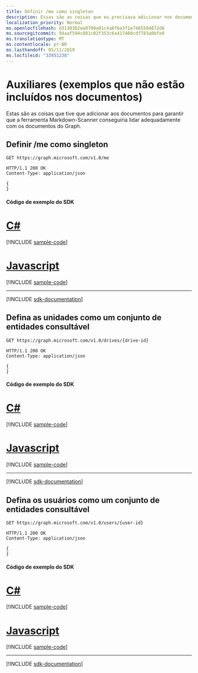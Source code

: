 ```yaml
---
title: Definir /me como singleton
description: Essas são as coisas que eu precisava adicionar nos documentos para garantir que o verificador de redução
localization_priority: Normal
ms.openlocfilehash: d3130362ea0790a91c4a6f6a3f1e7465584872d8
ms.sourcegitcommit: 94aaf594c881c02f353c6a417460cdf783a0bfe0
ms.translationtype: MT
ms.contentlocale: pt-BR
ms.lasthandoff: 05/11/2019
ms.locfileid: "33951238"
---
```

# <a name="helpers-examples-that-arent-included-in-the-docs"></a>Auxiliares (exemplos que não estão incluídos nos documentos)

Estas são as coisas que tive que adicionar aos documentos para garantir que a ferramenta Markdown-Scanner conseguiria lidar adequadamente com os documentos do Graph.


## <a name="define-the-me-as-singleton"></a>Definir /me como singleton

<!-- {"blockType": "request", "name": "get_current_user" } -->
```http
GET https://graph.microsoft.com/v1.0/me
```

<!-- {"blockType": "response", "@odata.type": "microsoft.graph.user", truncated: true } -->
```http
HTTP/1.1 200 OK
Content-Type: application/json

{
}
```
#### <a name="sdk-sample-code"></a>Código de exemplo do SDK
# <a name="ctabcs"></a>[C#](#tab/cs)
[!INCLUDE [sample-code](../includes/get_current_user-Cs-snippets.md)]

# <a name="javascripttabjavascript"></a>[Javascript](#tab/javascript)
[!INCLUDE [sample-code](../includes/get_current_user-Javascript-snippets.md)]

---

[!INCLUDE [sdk-documentation](../includes/snippets_sdk_documentation_link.md)]


## <a name="define-drives-as-an-queryable-entityset"></a>Defina as unidades como um conjunto de entidades consultável
<!-- {"blockType": "request", "name": "get_drive_from_id" } -->
```http
GET https://graph.microsoft.com/v1.0/drives/{drive-id}
```

<!-- {"blockType": "response", "@odata.type": "microsoft.graph.drive", truncated: true } -->
```http
HTTP/1.1 200 OK
Content-Type: application/json

{
}
```
#### <a name="sdk-sample-code"></a>Código de exemplo do SDK
# <a name="ctabcs"></a>[C#](#tab/cs)
[!INCLUDE [sample-code](../includes/get_drive_from_id-Cs-snippets.md)]

# <a name="javascripttabjavascript"></a>[Javascript](#tab/javascript)
[!INCLUDE [sample-code](../includes/get_drive_from_id-Javascript-snippets.md)]

---

[!INCLUDE [sdk-documentation](../includes/snippets_sdk_documentation_link.md)]


## <a name="define-users-as-an-queryable-entityset"></a>Defina os usuários como um conjunto de entidades consultável

<!-- {"blockType": "request", "name": "get_users" } -->
```http
GET https://graph.microsoft.com/v1.0/users/{user-id}
```

<!-- {"blockType": "response", "@odata.type": "microsoft.graph.user", truncated: true } -->
```http
HTTP/1.1 200 OK
Content-Type: application/json

{
}
```
#### <a name="sdk-sample-code"></a>Código de exemplo do SDK
# <a name="ctabcs"></a>[C#](#tab/cs)
[!INCLUDE [sample-code](../includes/get_users-Cs-snippets.md)]

# <a name="javascripttabjavascript"></a>[Javascript](#tab/javascript)
[!INCLUDE [sample-code](../includes/get_users-Javascript-snippets.md)]

---

[!INCLUDE [sdk-documentation](../includes/snippets_sdk_documentation_link.md)]


<!-- uuid: 8fcb5dbc-d5aa-4681-8e31-b001d5168d73
2015-10-25 14:57:30 UTC -->
<!-- {
  "type": "#page.annotation",
  "description": "Missing Requests",
  "keywords": "",
  "section": "documentation",
  "tocPath": "",
  "suppressions": [
    "Error: /missing-request-examples.md:\r\n      BookmarkMissing: '[#tab/cs](C#)'. Did you mean: #c (score: 5)",
    "Error: /missing-request-examples.md:\r\n      BookmarkMissing: '[#tab/javascript](Javascript)'. Did you mean: #javascript (score: 4)"
  ]
}-->